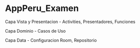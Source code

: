 # AppPeru_Examen

Capa Vista y Presentacion - Activities, Presentadores, Funciones

Capa Dominio - Casos de Uso

Capa Data - Configuracion Room, Repositorio
